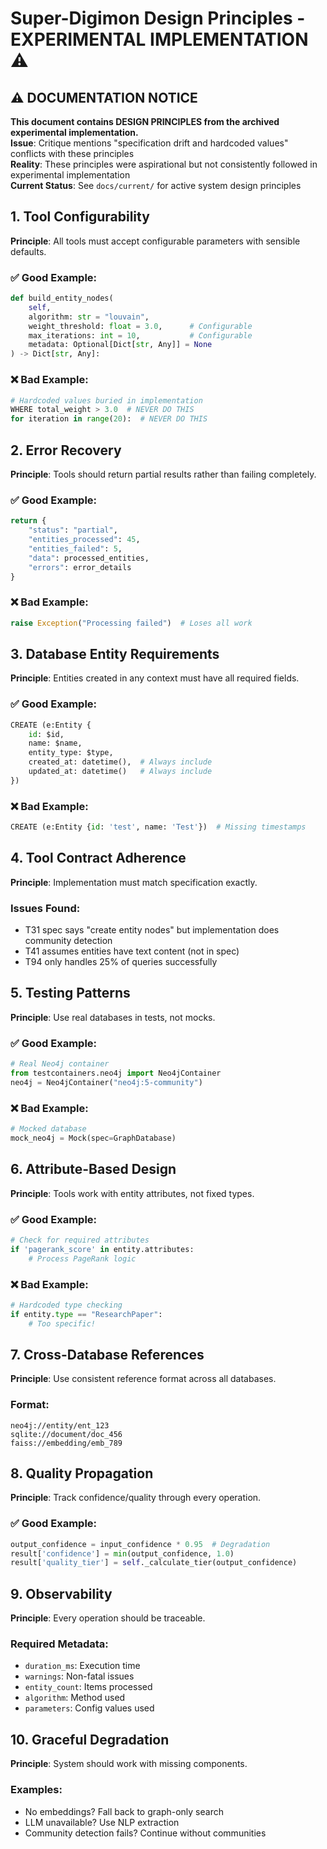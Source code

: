 # Super-Digimon Design Principles - EXPERIMENTAL IMPLEMENTATION ⚠️

## ⚠️ DOCUMENTATION NOTICE
**This document contains DESIGN PRINCIPLES from the archived experimental implementation.**  
**Issue**: Critique mentions "specification drift and hardcoded values" conflicts with these principles  
**Reality**: These principles were aspirational but not consistently followed in experimental implementation  
**Current Status**: See `docs/current/` for active system design principles

## 1. Tool Configurability

**Principle**: All tools must accept configurable parameters with sensible defaults.

### ✅ Good Example:
```python
def build_entity_nodes(
    self,
    algorithm: str = "louvain",
    weight_threshold: float = 3.0,      # Configurable
    max_iterations: int = 10,           # Configurable
    metadata: Optional[Dict[str, Any]] = None
) -> Dict[str, Any]:
```

### ❌ Bad Example:
```python
# Hardcoded values buried in implementation
WHERE total_weight > 3.0  # NEVER DO THIS
for iteration in range(20):  # NEVER DO THIS
```

## 2. Error Recovery

**Principle**: Tools should return partial results rather than failing completely.

### ✅ Good Example:
```python
return {
    "status": "partial",
    "entities_processed": 45,
    "entities_failed": 5,
    "data": processed_entities,
    "errors": error_details
}
```

### ❌ Bad Example:
```python
raise Exception("Processing failed")  # Loses all work
```

## 3. Database Entity Requirements

**Principle**: Entities created in any context must have all required fields.

### ✅ Good Example:
```python
CREATE (e:Entity {
    id: $id,
    name: $name,
    entity_type: $type,
    created_at: datetime(),  # Always include
    updated_at: datetime()   # Always include
})
```

### ❌ Bad Example:
```python
CREATE (e:Entity {id: 'test', name: 'Test'})  # Missing timestamps
```

## 4. Tool Contract Adherence

**Principle**: Implementation must match specification exactly.

### Issues Found:
- T31 spec says "create entity nodes" but implementation does community detection
- T41 assumes entities have text content (not in spec)
- T94 only handles 25% of queries successfully

## 5. Testing Patterns

**Principle**: Use real databases in tests, not mocks.

### ✅ Good Example:
```python
# Real Neo4j container
from testcontainers.neo4j import Neo4jContainer
neo4j = Neo4jContainer("neo4j:5-community")
```

### ❌ Bad Example:
```python
# Mocked database
mock_neo4j = Mock(spec=GraphDatabase)
```

## 6. Attribute-Based Design

**Principle**: Tools work with entity attributes, not fixed types.

### ✅ Good Example:
```python
# Check for required attributes
if 'pagerank_score' in entity.attributes:
    # Process PageRank logic
```

### ❌ Bad Example:
```python
# Hardcoded type checking
if entity.type == "ResearchPaper":
    # Too specific!
```

## 7. Cross-Database References

**Principle**: Use consistent reference format across all databases.

### Format:
```
neo4j://entity/ent_123
sqlite://document/doc_456
faiss://embedding/emb_789
```

## 8. Quality Propagation

**Principle**: Track confidence/quality through every operation.

### ✅ Good Example:
```python
output_confidence = input_confidence * 0.95  # Degradation
result['confidence'] = min(output_confidence, 1.0)
result['quality_tier'] = self._calculate_tier(output_confidence)
```

## 9. Observability

**Principle**: Every operation should be traceable.

### Required Metadata:
- `duration_ms`: Execution time
- `warnings`: Non-fatal issues
- `entity_count`: Items processed
- `algorithm`: Method used
- `parameters`: Config values used

## 10. Graceful Degradation

**Principle**: System should work with missing components.

### Examples:
- No embeddings? Fall back to graph-only search
- LLM unavailable? Use NLP extraction
- Community detection fails? Continue without communities